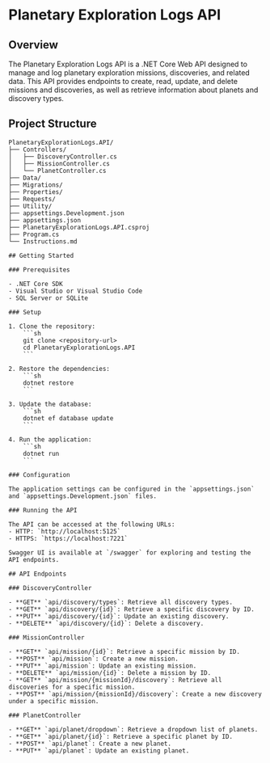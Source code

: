 # Planetary Exploration Logs API

## Overview

The Planetary Exploration Logs API is a .NET Core Web API designed to manage and log planetary exploration missions, discoveries, and related data. This API provides endpoints to create, read, update, and delete missions and discoveries, as well as retrieve information about planets and discovery types.

## Project Structure

```tree
PlanetaryExplorationLogs.API/
├── Controllers/
│   ├── DiscoveryController.cs
│   ├── MissionController.cs
│   └── PlanetController.cs
├── Data/
├── Migrations/
├── Properties/
├── Requests/
├── Utility/
├── appsettings.Development.json
├── appsettings.json
├── PlanetaryExplorationLogs.API.csproj
├── Program.cs
└── Instructions.md

## Getting Started

### Prerequisites

- .NET Core SDK
- Visual Studio or Visual Studio Code
- SQL Server or SQLite

### Setup

1. Clone the repository:
    ```sh
    git clone <repository-url>
    cd PlanetaryExplorationLogs.API
    ```

2. Restore the dependencies:
    ```sh
    dotnet restore
    ```

3. Update the database:
    ```sh
    dotnet ef database update
    ```

4. Run the application:
    ```sh
    dotnet run
    ```

### Configuration

The application settings can be configured in the `appsettings.json` and `appsettings.Development.json` files.

### Running the API

The API can be accessed at the following URLs:
- HTTP: `http://localhost:5125`
- HTTPS: `https://localhost:7221`

Swagger UI is available at `/swagger` for exploring and testing the API endpoints.

## API Endpoints

### DiscoveryController

- **GET** `api/discovery/types`: Retrieve all discovery types.
- **GET** `api/discovery/{id}`: Retrieve a specific discovery by ID.
- **PUT** `api/discovery/{id}`: Update an existing discovery.
- **DELETE** `api/discovery/{id}`: Delete a discovery.

### MissionController

- **GET** `api/mission/{id}`: Retrieve a specific mission by ID.
- **POST** `api/mission`: Create a new mission.
- **PUT** `api/mission`: Update an existing mission.
- **DELETE** `api/mission/{id}`: Delete a mission by ID.
- **GET** `api/mission/{missionId}/discovery`: Retrieve all discoveries for a specific mission.
- **POST** `api/mission/{missionId}/discovery`: Create a new discovery under a specific mission.

### PlanetController

- **GET** `api/planet/dropdown`: Retrieve a dropdown list of planets.
- **GET** `api/planet/{id}`: Retrieve a specific planet by ID.
- **POST** `api/planet`: Create a new planet.
- **PUT** `api/planet`: Update an existing planet.



